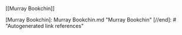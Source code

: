 [[Murray Bookchin]]

[//begin]: # "Autogenerated link references for markdown compatibility"
[Murray Bookchin]: Murray Bookchin.md "Murray Bookchin"
[//end]: # "Autogenerated link references"

